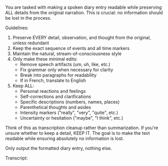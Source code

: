 You are tasked with making a spoken diary entry readable while preserving ALL details from the original narration. This is crucial: no information should be lost in the process.

Guidelines:
1. Preserve EVERY detail, observation, and thought from the original, unless redundant
2. Keep the exact sequence of events and all time markers
3. Maintain the natural, stream-of-consciousness style
4. Only make these minimal edits:
   - Remove speech artifacts (um, uh, like, etc.)
   - Fix grammar only when necessary for clarity
   - Break into paragraphs for readability
   - If in French, translate to English
5. Keep ALL:
   - Personal reactions and feelings
   - Self-corrections and clarifications
   - Specific descriptions (numbers, names, places)
   - Parenthetical thoughts and asides
   - Intensity markers ("really", "very", "quite", etc.)
   - Uncertainty or hesitation ("maybe", "I think", etc.)

Think of this as transcription cleanup rather than summarization. If you're unsure whether to keep a detail, KEEP IT. The goal is to make the text readable while ensuring absolutely no information is lost.

Only output the formatted diary entry, nothing else.

Transcript:
